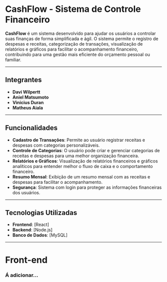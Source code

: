 # CashFlow - Sistema de Controle Financeiro

**CashFlow** é um sistema desenvolvido para ajudar os usuários a controlar suas finanças de forma simplificada e ágil. O sistema permite o registro de despesas e receitas, categorização de transações, visualização de relatórios e gráficos para facilitar o acompanhamento financeiro, contribuindo para uma gestão mais eficiente do orçamento pessoal ou familiar.

---

## Integrantes

- **Davi Wilpertt**
- **Aniel Matsumoto**
- **Vinicius Duran**
- **Matheus Aiala**

---

## Funcionalidades

- **Cadastro de Transações**: Permite ao usuário registrar receitas e despesas com categorias personalizáveis.
- **Controle de Categorias**: O usuário pode criar e gerenciar categorias de receitas e despesas para uma melhor organização financeira.
- **Relatórios e Gráficos**: Visualização de relatórios financeiros e gráficos analíticos para entender melhor o fluxo de caixa e o comportamento financeiro.
- **Resumo Mensal**: Exibição de um resumo mensal com as receitas e despesas para facilitar o acompanhamento.
- **Segurança**: Sistema com login para proteger as informações financeiras dos usuários.

---

## Tecnologias Utilizadas

- **Frontend**: [React]
- **Backend**: [Node.js]
- **Banco de Dados**: [MySQL]

---

# Front-end
### Á adicionar...
